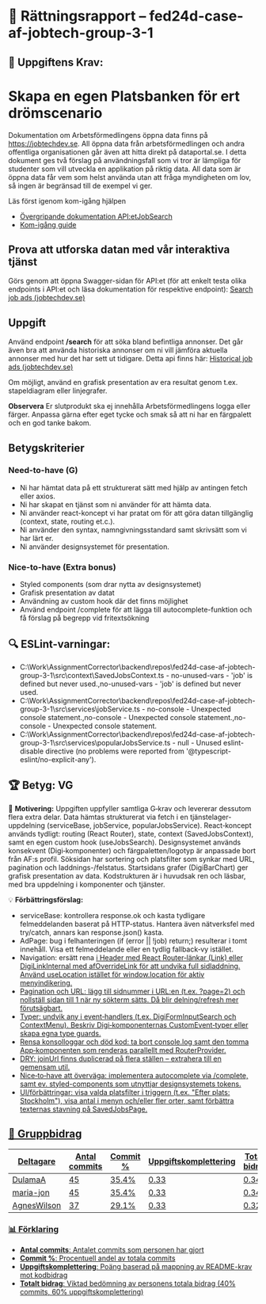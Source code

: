 # 📌 Rättningsrapport – fed24d-case-af-jobtech-group-3-1

## 🎯 Uppgiftens Krav:
# Skapa en egen Platsbanken för ert drömscenario 

Dokumentation om Arbetsförmedlingens öppna data finns på https://jobtechdev.se. All öppna data från arbetsförmedlingen och andra offentliga organisationen går även att hitta direkt på dataportal.se. 
I detta dokument ges två förslag på användningsfall som vi tror är lämpliga för studenter som vill utveckla en applikation på riktig data. All data som är öppna data får vem som helst använda utan att fråga myndigheten om lov, så ingen är begränsad till de exempel vi ger.

Läs först igenom kom-igång hjälpen 

-  [Övergripande dokumentation API:etJobSearch](https://data.arbetsformedlingen.se/data/platsannonser/)
-  [Kom-igång guide](https://gitlab.com/arbetsformedlingen/job-ads/jobsearch/jobsearch-api/-/blob/main/docs/GettingStartedJobSearchSE.md)

## Prova att utforska datan med vår interaktiva tjänst 

Görs genom att öppna Swagger-sidan för API:et (för att enkelt testa olika endpoints i API:et och läsa dokumentation för respektive endpoint): [Search job ads (jobtechdev.se)](https://jobsearch.api.jobtechdev.se/)

## Uppgift 

Använd endpoint **/search** för att söka bland befintliga annonser. 
Det går även bra att använda historiska annonser om ni vill jämföra aktuella annonser med hur det har sett ut tidigare. Detta api finns här: [Historical job ads (jobtechdev.se)](https://historical.api.jobtechdev.se/)

Om möjligt, använd en grafisk presentation av era resultat genom t.ex. stapeldiagram eller linjegrafer.

**Observera**
Er slutprodukt ska ej innehålla Arbetsförmedlingens logga eller färger. Anpassa gärna efter eget tycke och smak så att ni har en färgpalett och en god tanke bakom. 

## Betygskriterier 

### Need-to-have (G) 
- Ni har hämtat data på ett strukturerat sätt med hjälp av antingen fetch eller axios. 
- Ni har skapat en tjänst som ni använder för att hämta data. 
- Ni använder react-koncept vi har pratat om för att göra datan tillgänglig (context, state, routing et.c.). 
- Ni använder den syntax, namngivningsstandard samt skrivsätt som vi har lärt er.  
- Ni använder designsystemet för presentation. 

### Nice-to-have (Extra bonus) 
- Styled components (som drar nytta av designsystemet) 
- Grafisk presentation av datat 
- Användning av custom hook där det finns möjlighet
- Använd endpoint /complete för att lägga till autocomplete-funktion och få förslag på begrepp vid fritextsökning

## 🔍 ESLint-varningar:
- C:\Work\AssignmentCorrector\backend\repos\fed24d-case-af-jobtech-group-3-1\src\context\SavedJobsContext.ts - no-unused-vars - 'job' is defined but never used.,no-unused-vars - 'job' is defined but never used.
- C:\Work\AssignmentCorrector\backend\repos\fed24d-case-af-jobtech-group-3-1\src\services\jobService.ts - no-console - Unexpected console statement.,no-console - Unexpected console statement.,no-console - Unexpected console statement.
- C:\Work\AssignmentCorrector\backend\repos\fed24d-case-af-jobtech-group-3-1\src\services\popularJobsService.ts - null - Unused eslint-disable directive (no problems were reported from '@typescript-eslint/no-explicit-any').

## 🏆 **Betyg: VG**
📌 **Motivering:** Uppgiften uppfyller samtliga G‑krav och levererar dessutom flera extra delar. Data hämtas strukturerat via fetch i en tjänstelager-uppdelning (serviceBase, jobService, popularJobsService). React‑koncept används tydligt: routing (React Router), state, context (SavedJobsContext), samt en egen custom hook (useJobsSearch). Designsystemet används konsekvent (Digi‑komponenter) och färgpaletten/logotyp är anpassade bort från AF:s profil. Söksidan har sortering och platsfilter som synkar med URL, pagination och laddnings-/felstatus. Startsidans grafer (DigiBarChart) ger grafisk presentation av data. Kodstrukturen är i huvudsak ren och läsbar, med bra uppdelning i komponenter och tjänster.

💡 **Förbättringsförslag:**  
- serviceBase: kontrollera response.ok och kasta tydligare felmeddelanden baserat på HTTP‑status. Hantera även nätverksfel med try/catch, annars kan response.json() kasta.
- AdPage: bug i felhanteringen (if (error || !job) return;) resulterar i tomt innehåll. Visa ett felmeddelande eller en tydlig fallback‑vy istället.
- Navigation: ersätt rena <a href> i Header med React Router‑länkar (Link) eller DigiLinkInternal med afOverrideLink för att undvika full sidladdning. Använd useLocation istället för window.location för aktiv menyindikering.
- Pagination och URL: lägg till sidnummer i URL:en (t.ex. ?page=2) och nollställ sidan till 1 när ny sökterm sätts. Då blir delning/refresh mer förutsägbart.
- Typer: undvik any i event‑handlers (t.ex. DigiFormInputSearch och ContextMenu). Beskriv Digi‑komponenternas CustomEvent‑typer eller skapa egna type guards.
- Rensa konsolloggar och död kod: ta bort console.log samt den tomma App‑komponenten som renderas parallellt med RouterProvider.
- DRY: joinUrl finns duplicerad på flera ställen – extrahera till en gemensam util.
- Nice‑to‑have att överväga: implementera autocomplete via /complete, samt ev. styled-components som utnyttjar designsystemets tokens.
- UI/förbättringar: visa valda platsfilter i triggern (t.ex. "Efter plats: Stockholm"), visa antal i menyn och/eller fler orter, samt förbättra texternas stavning på SavedJobsPage.

## 👥 Gruppbidrag

| Deltagare | Antal commits | Commit % | Uppgiftskomplettering | Totalt bidrag |
| --------- | -------------- | -------- | ---------------------- | ------------- |
| DulamaA | 45 | 35.4% | 0.33 | 0.34 |
| maria-jon | 45 | 35.4% | 0.33 | 0.34 |
| AgnesWilson | 37 | 29.1% | 0.33 | 0.32 |


### 📊 Förklaring
- **Antal commits**: Antalet commits som personen har gjort
- **Commit %**: Procentuell andel av totala commits
- **Uppgiftskomplettering**: Poäng baserad på mappning av README-krav mot kodbidrag 
- **Totalt bidrag**: Viktad bedömning av personens totala bidrag (40% commits, 60% uppgiftskomplettering)
